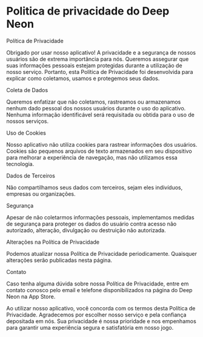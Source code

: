 # Politica de privacidade do Deep Neon

Política de Privacidade

Obrigado por usar nosso aplicativo! A privacidade e a segurança de nossos usuários são de extrema importância para nós. Queremos assegurar que suas informações pessoais estejam protegidas durante a utilização de nosso serviço. Portanto, esta Política de Privacidade foi desenvolvida para explicar como coletamos, usamos e protegemos seus dados.

Coleta de Dados

Queremos enfatizar que não coletamos, rastreamos ou armazenamos nenhum dado pessoal dos nossos usuários durante o uso do aplicativo. Nenhuma informação identificável será requisitada ou obtida para o uso de nossos serviços.

Uso de Cookies

Nosso aplicativo não utiliza cookies para rastrear informações dos usuários. Cookies são pequenos arquivos de texto armazenados em seu dispositivo para melhorar a experiência de navegação, mas não utilizamos essa tecnologia.

Dados de Terceiros

Não compartilhamos seus dados com terceiros, sejam eles indivíduos, empresas ou organizações.

Segurança

Apesar de não coletarmos informações pessoais, implementamos medidas de segurança para proteger os dados do usuário contra acesso não autorizado, alteração, divulgação ou destruição não autorizada.

Alterações na Política de Privacidade

Podemos atualizar nossa Política de Privacidade periodicamente. Quaisquer alterações serão publicadas nesta página.

Contato

Caso tenha alguma dúvida sobre nossa Política de Privacidade, entre em contato conosco pelo email e telefone disponibilizados na página do Deep Neon na App Store.


Ao utilizar nosso aplicativo, você concorda com os termos desta Política de Privacidade. Agradecemos por escolher nosso serviço e pela confiança depositada em nós. Sua privacidade é nossa prioridade e nos empenhamos para garantir uma experiência segura e satisfatória em nosso jogo.
